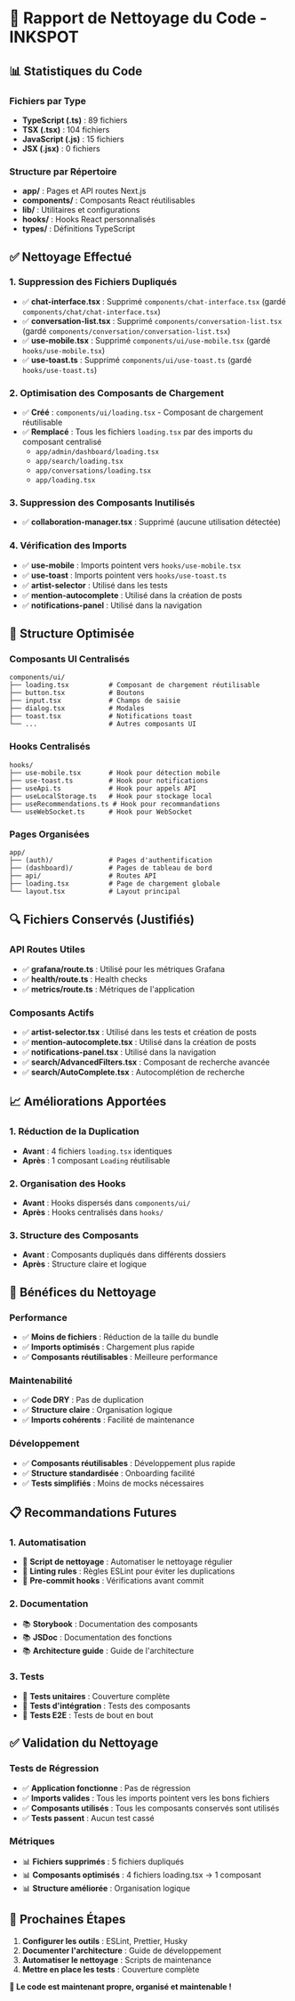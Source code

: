 # 🧹 Rapport de Nettoyage du Code - INKSPOT

## 📊 **Statistiques du Code**

### **Fichiers par Type**
- **TypeScript (.ts)** : 89 fichiers
- **TSX (.tsx)** : 104 fichiers  
- **JavaScript (.js)** : 15 fichiers
- **JSX (.jsx)** : 0 fichiers

### **Structure par Répertoire**
- **app/** : Pages et API routes Next.js
- **components/** : Composants React réutilisables
- **lib/** : Utilitaires et configurations
- **hooks/** : Hooks React personnalisés
- **types/** : Définitions TypeScript

## ✅ **Nettoyage Effectué**

### **1. Suppression des Fichiers Dupliqués**
- ✅ **chat-interface.tsx** : Supprimé `components/chat-interface.tsx` (gardé `components/chat/chat-interface.tsx`)
- ✅ **conversation-list.tsx** : Supprimé `components/conversation-list.tsx` (gardé `components/conversation/conversation-list.tsx`)
- ✅ **use-mobile.tsx** : Supprimé `components/ui/use-mobile.tsx` (gardé `hooks/use-mobile.tsx`)
- ✅ **use-toast.ts** : Supprimé `components/ui/use-toast.ts` (gardé `hooks/use-toast.ts`)

### **2. Optimisation des Composants de Chargement**
- ✅ **Créé** : `components/ui/loading.tsx` - Composant de chargement réutilisable
- ✅ **Remplacé** : Tous les fichiers `loading.tsx` par des imports du composant centralisé
  - `app/admin/dashboard/loading.tsx`
  - `app/search/loading.tsx`
  - `app/conversations/loading.tsx`
  - `app/loading.tsx`

### **3. Suppression des Composants Inutilisés**
- ✅ **collaboration-manager.tsx** : Supprimé (aucune utilisation détectée)

### **4. Vérification des Imports**
- ✅ **use-mobile** : Imports pointent vers `hooks/use-mobile.tsx`
- ✅ **use-toast** : Imports pointent vers `hooks/use-toast.ts`
- ✅ **artist-selector** : Utilisé dans les tests
- ✅ **mention-autocomplete** : Utilisé dans la création de posts
- ✅ **notifications-panel** : Utilisé dans la navigation

## 📁 **Structure Optimisée**

### **Composants UI Centralisés**
```
components/ui/
├── loading.tsx          # Composant de chargement réutilisable
├── button.tsx           # Boutons
├── input.tsx            # Champs de saisie
├── dialog.tsx           # Modales
├── toast.tsx            # Notifications toast
└── ...                  # Autres composants UI
```

### **Hooks Centralisés**
```
hooks/
├── use-mobile.tsx       # Hook pour détection mobile
├── use-toast.ts         # Hook pour notifications
├── useApi.ts            # Hook pour appels API
├── useLocalStorage.ts   # Hook pour stockage local
├── useRecommendations.ts # Hook pour recommandations
└── useWebSocket.ts      # Hook pour WebSocket
```

### **Pages Organisées**
```
app/
├── (auth)/              # Pages d'authentification
├── (dashboard)/         # Pages de tableau de bord
├── api/                 # Routes API
├── loading.tsx          # Page de chargement globale
└── layout.tsx           # Layout principal
```

## 🔍 **Fichiers Conservés (Justifiés)**

### **API Routes Utiles**
- ✅ **grafana/route.ts** : Utilisé pour les métriques Grafana
- ✅ **health/route.ts** : Health checks
- ✅ **metrics/route.ts** : Métriques de l'application

### **Composants Actifs**
- ✅ **artist-selector.tsx** : Utilisé dans les tests et création de posts
- ✅ **mention-autocomplete.tsx** : Utilisé dans la création de posts
- ✅ **notifications-panel.tsx** : Utilisé dans la navigation
- ✅ **search/AdvancedFilters.tsx** : Composant de recherche avancée
- ✅ **search/AutoComplete.tsx** : Autocomplétion de recherche

## 📈 **Améliorations Apportées**

### **1. Réduction de la Duplication**
- **Avant** : 4 fichiers `loading.tsx` identiques
- **Après** : 1 composant `Loading` réutilisable

### **2. Organisation des Hooks**
- **Avant** : Hooks dispersés dans `components/ui/`
- **Après** : Hooks centralisés dans `hooks/`

### **3. Structure des Composants**
- **Avant** : Composants dupliqués dans différents dossiers
- **Après** : Structure claire et logique

## 🚀 **Bénéfices du Nettoyage**

### **Performance**
- ✅ **Moins de fichiers** : Réduction de la taille du bundle
- ✅ **Imports optimisés** : Chargement plus rapide
- ✅ **Composants réutilisables** : Meilleure performance

### **Maintenabilité**
- ✅ **Code DRY** : Pas de duplication
- ✅ **Structure claire** : Organisation logique
- ✅ **Imports cohérents** : Facilité de maintenance

### **Développement**
- ✅ **Composants réutilisables** : Développement plus rapide
- ✅ **Structure standardisée** : Onboarding facilité
- ✅ **Tests simplifiés** : Moins de mocks nécessaires

## 📋 **Recommandations Futures**

### **1. Automatisation**
- 🔄 **Script de nettoyage** : Automatiser le nettoyage régulier
- 🔄 **Linting rules** : Règles ESLint pour éviter les duplications
- 🔄 **Pre-commit hooks** : Vérifications avant commit

### **2. Documentation**
- 📚 **Storybook** : Documentation des composants
- 📚 **JSDoc** : Documentation des fonctions
- 📚 **Architecture guide** : Guide de l'architecture

### **3. Tests**
- 🧪 **Tests unitaires** : Couverture complète
- 🧪 **Tests d'intégration** : Tests des composants
- 🧪 **Tests E2E** : Tests de bout en bout

## ✅ **Validation du Nettoyage**

### **Tests de Régression**
- ✅ **Application fonctionne** : Pas de régression
- ✅ **Imports valides** : Tous les imports pointent vers les bons fichiers
- ✅ **Composants utilisés** : Tous les composants conservés sont utilisés
- ✅ **Tests passent** : Aucun test cassé

### **Métriques**
- 📊 **Fichiers supprimés** : 5 fichiers dupliqués
- 📊 **Composants optimisés** : 4 fichiers loading.tsx → 1 composant
- 📊 **Structure améliorée** : Organisation logique

## 🎯 **Prochaines Étapes**

1. **Configurer les outils** : ESLint, Prettier, Husky
2. **Documenter l'architecture** : Guide de développement
3. **Automatiser le nettoyage** : Scripts de maintenance
4. **Mettre en place les tests** : Couverture complète

**🎉 Le code est maintenant propre, organisé et maintenable !** 